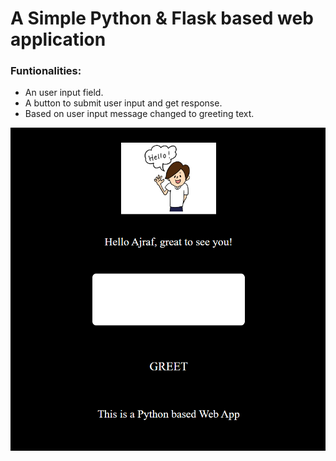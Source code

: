 # A Simple Python & Flask based web application

### Funtionalities:
- An user input field.
- A button to submit user input and get response.
- Based on user input message changed to greeting text.

![Alt text](static/appimage.png)